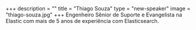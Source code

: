 +++
description = ""
title = "Thiago Souza"
type = "new-speaker"
image = "thiago-souza.jpg"
+++
Engenheiro Sênior de Suporte e Evangelista na Elastic com mais de 5 anos de experiência com Elasticsearch.